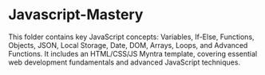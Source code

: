 # Javascript-Mastery
This folder contains key JavaScript concepts: Variables, If-Else, Functions, Objects, JSON, Local Storage, Date, DOM, Arrays, Loops, and Advanced Functions. It includes an HTML/CSS/JS Myntra template, covering essential web development fundamentals and advanced JavaScript techniques.
